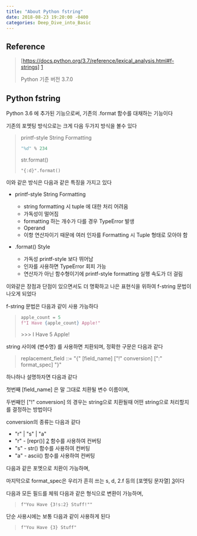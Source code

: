 ```yaml
---
title: "About Python fstring"
date: 2018-08-23 19:20:00 -0400
categories: Deep_Dive_into_Basic
---
```


## Reference
> [https://docs.python.org/3.7/reference/lexical_analysis.html#f-strings] [1]
>
> Python 기준 버전 3.7.0
 
## Python fstring
Python 3.6 에 추가된 기능으로써, 기존의 .format 함수를 대채하는 기능이다

기존의 포멧팅 방식으로는 크게 다음 두가지 방식을 볼수 있다

> printf-style String Formatting
> ```python
> "%d" % 234
> ```
>
> str.format() 
> ```
> "{:d}".format()
> ```
>

이와 같은 방식은 다음과 같은 특징을 가지고 있다
- printf-style String Formatting
  - string formatting 시 tuple 에 대한 처리 어려움
  - 가독성이 떨어짐
  - formatting 하는 개수가 다를 경우 TypeError 발생
  - Operand
  - 이항 연산자이기 때문에 여러 인자를 Formatting 시 Tuple 형태로 모아야 함
  
- .format() Style
  - 가독성 printf-style 보다 뛰어남
  - 인자를 사용하면 TypeError 회피 가능
  - 연산자가 아닌 함수형이기에 printf-style formatting 실행 속도가 더 걸림

이와같은 장점과 단점이 있으면서도 더 명확하고 나은 표현식을 위하여 f-string 문법이 나오게 되었다

f-string 문법은 다음과 같이 사용 가능하다
> ```python
> apple_count = 5
> f"I Have {apple_count} Apple!"
>```
>
> \>>> I Have 5 Apple!

string 사이에 {변수명} 를 사용하면 치환되며, 정확한 구문은 다음과 같다

> replacement_field ::=  "{" [field_name] ["!" conversion] [":" format_spec] "}"

하나하나 설명하자면 다음과 같다

첫번째 [field_name] 은 말 그대로 치환될 변수 이름이며,

두번째인  ["!" conversion] 의 경우는 string으로 치환될때 어떤 string으로 처리할지를 결정하는 방법이다

conversion의 종류는 다음과 같다
- "r" | "s" | "a"
- "r" - [repr()] [2] 함수를 사용하여 컨버팅
- "s" - str() 함수를 사용하여 컨버팅
- "a" - ascii() 함수를 사용하여 컨버팅

다음과 같은 포멧으로 치환이 가능하며,

마지막으로 format_spec은 우리가 흔히 쓰는 s, d, 2.f 등의 [포멧팅 문자열] [3]이다

다음과 모든 필드를 체워 다음과 같은 형식으로 변환이 가능하며,
>  ```f"You Have {3!s:2} Stuff!""```

단순 사용시에는 보통 다음과 같이 사용하게 된다
> ```f"You Have {3} Stuff"```


[1]: https://docs.python.org/3.7/reference/lexical_analysis.html#f-strings
[2]: https://wikidocs.net/15132
[3]: https://docs.python.org/3/library/string.html#formatstrings